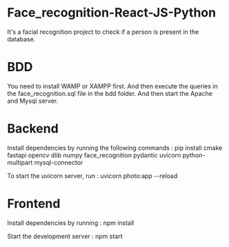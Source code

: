 # Face_recognition-React-JS-Python
It's a facial recognition project to check if a person is present in the database.

# BDD
You need to install WAMP or XAMPP first. And then execute the queries in the face_recognition.sql file in the bdd folder.
And then start the Apache and Mysql server.

# Backend
Install dependencies by running the following commands :
  pip install cmake fastapi opencv dlib numpy face_recognition pydantic uvicorn python-multipart mysql-connector
  
To start the uvicorn server, run : uvicorn photo:app --reload

# Frontend
Install dependencies by running : npm install 

Start the development server : npm start




  


